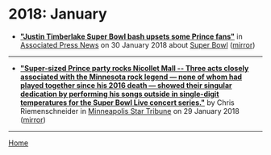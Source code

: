 # 2018: January

 - [**"Justin Timberlake Super Bowl bash upsets some Prince fans"**](https://www.apnews.com/06f3c57285d142b4968a920090c3afe8) in [Associated Press News](https://www.apnews.com/) on 30 January 2018 about [Super Bowl](../../topics/super-bowl/index.md) ([mirror](https://web.archive.org/web/*/https://www.apnews.com/06f3c57285d142b4968a920090c3afe8))

----

 - [**"Super-sized Prince party rocks Nicollet Mall -- Three acts closely associated with the Minnesota rock legend — none of whom had played together since his 2016 death — showed their singular dedication by performing his songs outside in single-digit temperatures for the Super Bowl Live concert series."**](http://www.startribune.com/super-sized-prince-party-rocks-nicollet-mall/471712573/) by Chris Riemenschneider in [Minneapolis Star Tribune](http://www.startribune.com/) on 29 January 2018 ([mirror](https://web.archive.org/web/*/http://www.startribune.com/super-sized-prince-party-rocks-nicollet-mall/471712573/))

----

[Home](./)
